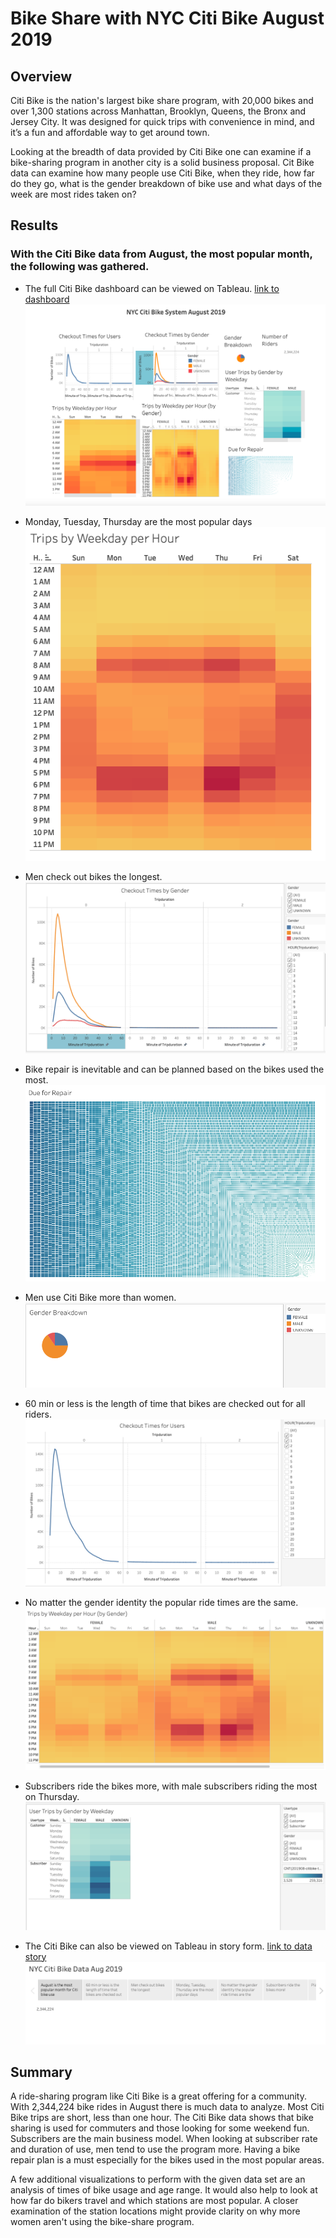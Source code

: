 # Bike Share with NYC Citi Bike August 2019

## Overview
Citi Bike is the nation's largest bike share program, with 20,000 bikes and over 1,300 stations across Manhattan, Brooklyn, Queens, the Bronx and Jersey City. It was designed for quick trips with convenience in mind, and it’s a fun and affordable way to get around town.

Looking at the breadth of data provided by Citi Bike one can examine if a bike-sharing program in another city is a solid business proposal. Cit Bike data can examine how many people use Citi Bike, when they ride, how far do they go, what is the gender breakdown of bike use and what days of the week are most rides taken on?

## Results
### With the Citi Bike data from August, the most popular month, the following was gathered.

* The full Citi Bike dashboard can be viewed on Tableau.
[link to dashboard](https://public.tableau.com/app/profile/miranda.wylie/viz/CitiBike_Challenge_16232896026870/NYCCitiBikeAug2019)
![dashboard.png](images/dashboard.png)

* Monday, Tuesday, Thursday are the most popular days
![trips_byweekday.png](images/trips_byweekday.png)

* Men check out bikes the longest.
![checkouttimes_bygender.png](images/checkouttimes_bygender.png)

* Bike repair is inevitable and can be planned based on the bikes used the most. 
![repair.png](images/repair.png)


* Men use Citi Bike more than women.
![genderbreakdown.png](images/genderbreakdown.png)

* 60 min or less is the length of time that bikes are checked out for all riders.
![checkouttimes_allusers.png](images/checkouttimes_allusers.png)

* No matter the gender identity the popular ride times are the same.
![trips_byweekday_bygender.png](images/trips_byweekday_bygender.png)

* Subscribers ride the bikes more, with male subscribers riding the most on Thursday.
![trips_bycustomer.png](images/trips_bycustomer.png)

* The Citi Bike can also be viewed on Tableau in story form.
[link to data story](https://public.tableau.com/app/profile/miranda.wylie/viz/CitiBike_Challenge_16232896026870/NYCCitBikeStory)
![datastory.png](images/datastory.png)

## Summary
A ride-sharing program like Citi Bike is a great offering for a community. With 2,344,224 bike rides in August there is much data to analyze. Most Citi Bike trips are short, less than one hour. The Citi Bike data shows that bike sharing is used for commuters and those looking for some weekend fun. Subscribers are the main business model. When looking at subscriber rate and duration of use, men tend to use the program more. Having a bike repair plan is a must especially for the bikes used in the most popular areas.

A few additional visualizations to perform with the given data set are an analysis of times of bike usage and age range. It would also help to look at how far do bikers travel and which stations are most popular. A closer examination of the station locations might provide clarity on why more women aren't using the bike-share program.